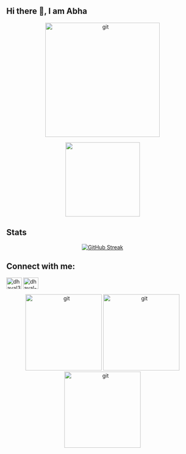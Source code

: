 ## Hi there 👋, I am Abha

<!--
**rani-abha/rani-abha** is a ✨ _special_ ✨ repository because its `README.md` (this file) appears on your GitHub profile.

Here are some ideas to get you started:

- 🔭 I’m currently working on ...
- 🌱 I’m currently learning ...
- 👯 I’m looking to collaborate on ...
- 🤔 I’m looking for help with ...
- 💬 Ask me about ...
- 📫 How to reach me: ...
- 😄 Pronouns: ...
- ⚡ Fun fact: ...
-->
<p align="center">
   <img   src="https://cdna.artstation.com/p/assets/images/images/002/819/908/original/ayesha-uddin-pixel-flmae-gir.gif?1466086358" alt="git" height="300" width="300px"  >
</p>
<p align="center">
<a href="https://github.com/anuraghazra/github-readme-stats" title="Go to Source" >
  <img height=195 src="https://github-readme-stats.vercel.app/api/top-langs/?username=rani-abha&title_color=61dafb&text_color=ffffff&icon_color=61dafb&bg_color=20232a&langs_count=10&layout=compact&border_color=61dafb&hide_border=true" />
</a>
</p>

## Stats

<p align="center">
<a href="https://git.io/streak-stats"><img src="https://github-readme-streak-stats.herokuapp.com?user=rani-abha&theme=dracula&hide_border=true&border_radius=4.8" alt="GitHub Streak" /></a></p>

## Connect with me:
<p align="left">
<a href="https://x.com/PurpleAbha" target="blank"><img align="center" src="https://raw.githubusercontent.com/rahuldkjain/github-profile-readme-generator/master/src/images/icons/Social/twitter.svg" alt="dhaval389" height="30" width="40" /></a>
<a href="https://www.linkedin.com/in/rani-abha/" target="blank"><img align="center" src="https://raw.githubusercontent.com/rahuldkjain/github-profile-readme-generator/master/src/images/icons/Social/linked-in-alt.svg" alt="dhaval-rathod-276081244" height="30" width="40" /></a>

<p align="center">
   <img   src="https://cdnb.artstation.com/p/assets/images/images/069/553/285/original/pochekunina-yana-2.gif?1700438746" alt="git" height="200" width="200px"  >
   <img   src="https://cdnb.artstation.com/p/assets/images/images/069/553/285/original/pochekunina-yana-2.gif?1700438746" alt="git" height="200" width="200px"  >
   <img   src="https://cdnb.artstation.com/p/assets/images/images/069/553/285/original/pochekunina-yana-2.gif?1700438746" alt="git" height="200" width="200px"  >
</p>
